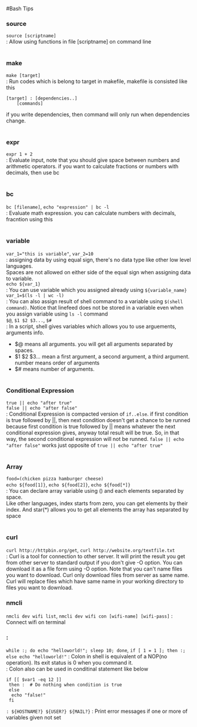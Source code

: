 #Bash Tips

### source
`source [scriptname]`<br>
 : Allow using functions in file [scriptname] on command line 
<br><br>

### make
`make [target]`<br>
 : Run codes which is belong to target in makefile,
makefile is consisted like this
``` 
[target] : [dependencies..]
	[commands]
```
if you write dependencies, then command will only run when dependencies change.
<br><br>

### expr
`expr 1 + 2`<br>
 : Evaluate input, note that you should give space between numbers and arithmetic operators.
if you want to calculate fractions or numbers with decimals, then use bc
<br><br>

### bc
`bc [filename]`, `echo "expression" | bc -l`<br>
 : Evaluate math expression. you can calculate numbers with decimals, fracntion using this
<br><br>

### variable
`var_1="this is variable"`, `var_2=10`<br>
 : assigning data by using equal sign, there's no data type like other low level languages.<br>
Spaces are not allowed on either side of the equal sign when assigning data to variable.<br>
`echo ${var_1}`<br>
 : You can use variable which you assigned already using `${variable_name}`<br>
`var_1=$(ls -l | wc -l)`<br>
 : You can also assign result of shell command to a variable using `$(shell command)`.
Notice that linefeed does not be stored in a variable even when you assign variable using `ls -l` command<br>
`$@`, `$1 $2 $3...`, `$#`<br>
 : In a script, shell gives variables which allows you to use arguements, arguments info.<br>
- $@ means all arguments. you will get all arguments separated by spaces.<br>
- $1 $2 $3... mean a first argument, a second argument, a third argument. number means order of arguments<br>
- $# means number of arguments.
<br><br>

### Conditional Expression
`true || echo "after true"`<br>
`false || echo "after false"`<br>
 : Conditional Expression is compacted version of `if..else`. if first condition is true followed by ||, then next condition doesn't get a chance to be runned
 because first condition is true followed by || means whatever the next conditional expression gives, anyway total result will be true. So, in that way, 
the second conditional expression will not be runned. `false || echo "after false"` works just opposite of `true || echo "after true"`
<br><br>

### Array
`food=(chicken pizza hamburger cheese)`<br>
`echo ${food[1]}`, `echo ${food[2]}`, `echo ${food[*]}`<br>
 : You can declare array variable using () and each elements separated by space.<br>
Like other languages, index starts from zero, you can get elements by their index. And star(*) allows you to get all elements the array has separated by space 
<br><br>

### curl
`curl http://httpbin.org/get`, `curl http://website.org/textfile.txt`<br>
 : Curl is a tool for connection to other server. It will print the result you get from other server to standard output if you don't give -O option. You can download it as a file form using -O option. Note that you can't name files you want to download. Curl only download files from server as same name. Curl will replace files which have same name in your working directory to files you want to download.

### nmcli
`nmcli dev wifi list`, `nmcli dev wifi con [wifi-name] [wifi-pass]`
 : Connect wifi on terminal

### :
` while :; do echo "helloworld!"; sleep 10; done `, `if [ 1 = 1 ]; then :; else echo "helloworld!"`
 : Colon in shell is equivalent of a NOP(no operation). Its exit status is 0 when you command it.<br>
: Colon also can be used in conditinal statement like below
```
if [[ $var1 -eq 12 ]] 
 then :  # Do nothing when condition is true 
 else 
  echo "false!"
 fi
```
`: ${HOSTNAME?} ${USER?} ${MAIL?}`
 : Print error messages if one or more of variables given not set
